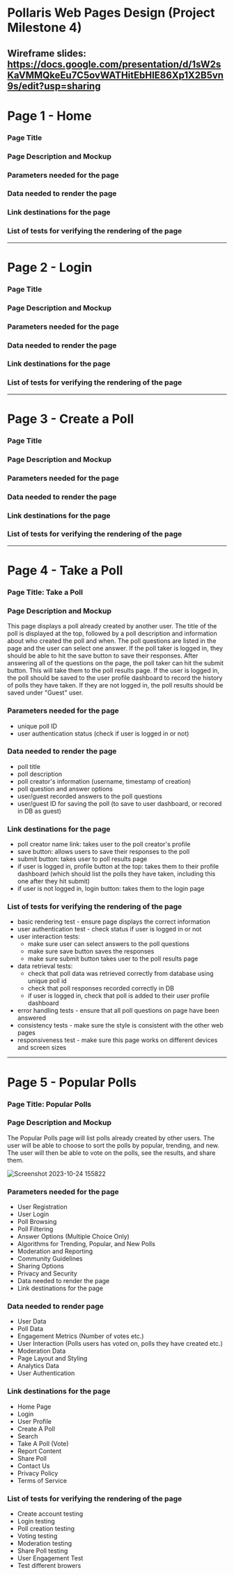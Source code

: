 # Pollaris Web Pages Design (Project Milestone 4)

Wireframe slides: https://docs.google.com/presentation/d/1sW2sKaVMMQkeEu7C5ovWATHitEbHIE86Xp1X2B5vn9s/edit?usp=sharing
---
# Page 1 - Home
### Page Title
### Page Description and Mockup
### Parameters needed for the page
### Data needed to render the page
### Link destinations for the page
### List of tests for verifying the rendering of the page

---
# Page 2 - Login
### Page Title
### Page Description and Mockup
### Parameters needed for the page
### Data needed to render the page
### Link destinations for the page
### List of tests for verifying the rendering of the page

---
# Page 3 - Create a Poll
### Page Title
### Page Description and Mockup
### Parameters needed for the page
### Data needed to render the page
### Link destinations for the page
### List of tests for verifying the rendering of the page

---
# Page 4 - Take a Poll
### Page Title: Take a Poll
### Page Description and Mockup
This page displays a poll already created by another user. The title of the poll is displayed at the top, followed by a poll description and information about who created the poll and when. The poll questions are listed in the page and the user can select one answer. If the poll taker is logged in, they should be able to hit the save button to save their responses. After answering all of the questions on the page, the poll taker can hit the submit button. This will take them to the poll results page. If the user is logged in, the poll should be saved to the user profile dashboard to record the history of polls they have taken. If they are not logged in, the poll results should be saved under "Guest" user.

### Parameters needed for the page
* unique poll ID
* user authentication status (check if user is logged in or not)
  
### Data needed to render the page
* poll title
* poll description
* poll creator's information (username, timestamp of creation)
* poll question and answer options
* user/guest recorded answers to the poll questions
* user/guest ID for saving the poll (to save to user dashboard, or recored in DB as guest)
  
### Link destinations for the page
* poll creator name link: takes user to the poll creator's profile 
* save button: allows users to save their responses to the poll
* submit button: takes user to poll results page
* if user is logged in, profile button at the top: takes them to their profile dashboard (which should list the polls they have taken, including this one after they hit submit)
* if user is not logged in, login button: takes them to the login page
  
### List of tests for verifying the rendering of the page
* basic rendering test - ensure page displays the correct information
* user authentication test - check status if user is logged in or not
* user interaction tests:
    * make sure user can select answers to the poll questions
    * make sure save button saves the responses
    * make sure submit button takes user to the poll results page
* data retrieval tests:
    * check that poll data was retrieved correctly from database using unique poll id
    * check that poll responses recorded correctly in DB
    * if user is logged in, check that poll is added to their user profile dashboard
* error handling tests - ensure that all poll questions on page have been answered
* consistency tests - make sure the style is consistent with the other web pages
* responsiveness test - make sure this page works on different devices and screen sizes


---
# Page 5 - Popular Polls
### Page Title: Popular Polls
### Page Description and Mockup
The Popular Polls page will list polls already created by other users. The user will be able to choose to sort the polls by popular, trending, and new. The user will then be able to vote on the polls, see the results, and share them. 

![Screenshot 2023-10-24 155822](https://github.com/catalinaescalona/greendevs/assets/143830239/e7db0e96-4743-4c53-ab4a-5210dc0f56c2)

### Parameters needed for the page
* User Registration
* User Login
* Poll Browsing
* Poll Filtering
* Answer Options (Multiple Choice Only)
* Algorithms for Trending, Popular, and New Polls
* Moderation and Reporting
* Community Guidelines
* Sharing Options
* Privacy and Security
* Data needed to render the page
* Link destinations for the page
### Data needed to render page
* User Data
* Poll Data
* Engagement Metrics (Number of votes etc.)
* User Interaction (Polls users has voted on, polls they have created etc.)
* Moderation Data
* Page Layout and Styling
* Analytics Data
* User Authentication
### Link destinations for the page
* Home Page
* Login
* User Profile
* Create A Poll
* Search
* Take A Poll (Vote)
* Report Content
* Share Poll
* Contact Us
* Privacy Policy
* Terms of Service
### List of tests for verifying the rendering of the page
* Create account testing
* Login testing
* Poll creation testing
* Voting testing
* Moderation testing
* Share Poll testing
* User Engagement Test
* Test different browers



